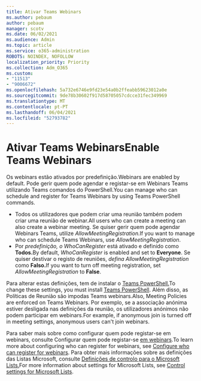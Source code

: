 ```yaml
---
title: Ativar Teams Webinars
ms.author: pebaum
author: pebaum
manager: scotv
ms.date: 06/02/2021
ms.audience: Admin
ms.topic: article
ms.service: o365-administration
ROBOTS: NOINDEX, NOFOLLOW
localization_priority: Priority
ms.collection: Adm_O365
ms.custom:
- "11513"
- "9006672"
ms.openlocfilehash: 5a732e6746e9fd23e54a0b2ffeabb59623012a0e
ms.sourcegitcommit: 9de78b30602f917d58705057cdcce31fec349969
ms.translationtype: MT
ms.contentlocale: pt-PT
ms.lasthandoff: 06/04/2021
ms.locfileid: "52793782"
---
```

# <a name="enable-teams-webinars"></a><span data-ttu-id="95253-102">Ativar Teams Webinars</span><span class="sxs-lookup"><span data-stu-id="95253-102">Enable Teams Webinars</span></span>

<span data-ttu-id="95253-103">Os webinars estão ativados por predefinição.</span><span class="sxs-lookup"><span data-stu-id="95253-103">Webinars are enabled by default.</span></span> <span data-ttu-id="95253-104">Pode gerir quem pode agendar e registar-se em Webinars Teams utilizando Teams comandos do PowerShell.</span><span class="sxs-lookup"><span data-stu-id="95253-104">You can manage who can schedule and register for Teams Webinars by using Teams PowerShell commands.</span></span>

- <span data-ttu-id="95253-105">Todos os utilizadores que podem criar uma reunião também podem criar uma reunião de webinar.</span><span class="sxs-lookup"><span data-stu-id="95253-105">All users who can create a meeting can also create a webinar meeting.</span></span> <span data-ttu-id="95253-106">Se quiser gerir quem pode agendar Webinars Teams, utilize *AllowMeetingRegistration.*</span><span class="sxs-lookup"><span data-stu-id="95253-106">If you want to manage who can schedule Teams Webinars, use *AllowMeetingRegistration*.</span></span> 
- <span data-ttu-id="95253-107">Por *predefinição, o WhoCanRegister* está ativado e definido como **Todos.**</span><span class="sxs-lookup"><span data-stu-id="95253-107">By default, *WhoCanRegister* is enabled and set to **Everyone**.</span></span> <span data-ttu-id="95253-108">Se quiser destivar o registo de reuniões, *defina AllowMeetingRegistration* como **Falso.**</span><span class="sxs-lookup"><span data-stu-id="95253-108">If you want to turn off meeting registration, set *AllowMeetingRegistration* to **False**.</span></span>

<span data-ttu-id="95253-109">Para alterar estas definições, tem de instalar o [Teams PowerShell.](/microsoftteams/teams-powershell-install)</span><span class="sxs-lookup"><span data-stu-id="95253-109">To change these settings, you must install [Teams PowerShell](/microsoftteams/teams-powershell-install).</span></span> <span data-ttu-id="95253-110">Além disso, as Políticas de Reunião são impodas Teams webinars.</span><span class="sxs-lookup"><span data-stu-id="95253-110">Also, Meeting Policies are enforced on Teams Webinars.</span></span> <span data-ttu-id="95253-111">Por exemplo, se a associação anónima estiver desligada nas definições da reunião, os utilizadores anónimos não podem participar em webinars.</span><span class="sxs-lookup"><span data-stu-id="95253-111">For example, if anonymous join is turned off in meeting settings, anonymous users can't join webinars.</span></span>

<span data-ttu-id="95253-112">Para saber mais sobre como configurar quem pode registar-se em webinars, consulte Configurar quem pode registar-se [em webinars](/microsoftteams/set-up-webinars?source=docs#configure-who-can-register-for-webinars).</span><span class="sxs-lookup"><span data-stu-id="95253-112">To learn more about configuring who can register for webinars, see [Configure who can register for webinars](/microsoftteams/set-up-webinars?source=docs#configure-who-can-register-for-webinars).</span></span> <span data-ttu-id="95253-113">Para obter mais informações sobre as definições das Listas Microsoft, consulte [Definições de controlo para o Microsoft Lists.](/sharepoint/control-lists)</span><span class="sxs-lookup"><span data-stu-id="95253-113">For more information about settings for Microsoft Lists, see [Control settings for Microsoft Lists](/sharepoint/control-lists).</span></span>